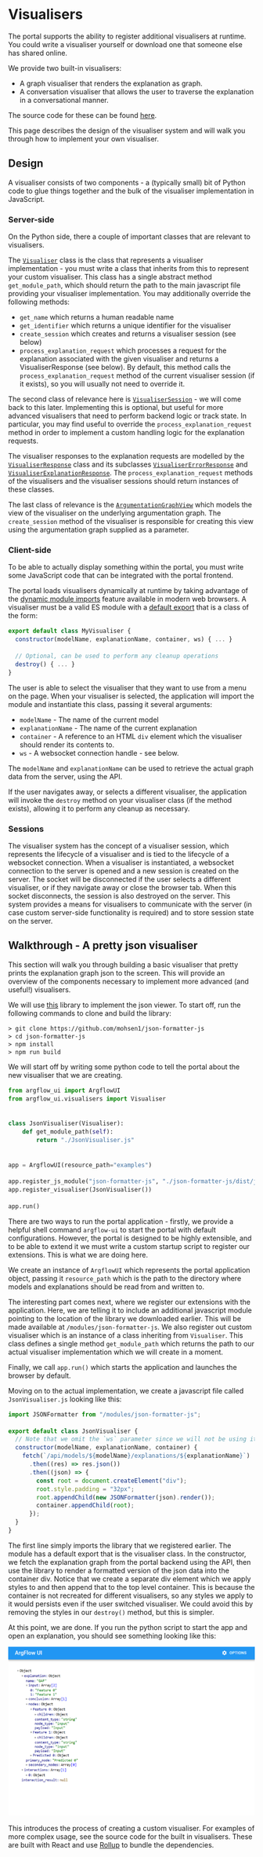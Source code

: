 # Visualisers

The portal supports the ability to register additional visualisers at runtime. You could write a visualiser yourself or download one that someone else has shared online.

We provide two built-in visualisers:

- A graph visualiser that renders the explanation as graph.
- A conversation visualiser that allows the user to traverse the explanation in a conversational manner.

The source code for these can be found [here](https://gitlab.doc.ic.ac.uk/xai-crew/portal/-/tree/master/visualisers).

This page describes the design of the visualiser system and will walk you through how to implement your own visualiser.

## Design

A visualiser consists of two components - a (typically small) bit of Python code to glue things together and the bulk of the visualiser implementation in JavaScript.

### Server-side

On the Python side, there a couple of important classes that are relevant to visualisers.

The [`Visualiser`](https://gitlab.doc.ic.ac.uk/xai-crew/portal/-/blob/master/argflow_ui/visualisers/__init__.py#L32) class is the class that represents a visualiser implementation - you must write a class that inherits from this to represent your custom visualiser. This class has a single abstract method `get_module_path`, which should return the path to the main javascript file providing your visualiser implementation. You may additionally override the following methods:

- `get_name` which returns a human readable name
- `get_identifier` which returns a unique identifier for the visualiser
- `create_session` which creates and returns a visualiser session (see below)
- `process_explanation_request` which processes a request for the explanation associated with the given visualiser and returns a VisualiserResponse (see below). By default, this method calls the `process_explanation_request` method of the current visualiser session (if it exists), so you will usually not need to override it.

The second class of relevance here is [`VisualiserSession`](https://gitlab.doc.ic.ac.uk/xai-crew/portal/-/blob/master/argflow_ui/visualisers/__init__.py#L59) - we will come back to this later. Implementing this is optional, but useful for more advanced visualisers that need to perform backend logic or track state. In particular, you may find useful to override the `process_explanation_request` method in order to implement a custom handling logic for the explanation requests.

The visualiser responses to the explanation requests are modelled by the [`VisualiserResponse`](https://gitlab.doc.ic.ac.uk/xai-crew/portal/-/blob/master/argflow_ui/visualisers/__init__.py#L11) class and its subclasses [`VisualiserErrorResponse`](https://gitlab.doc.ic.ac.uk/xai-crew/portal/-/blob/master/argflow_ui/visualisers/__init__.py#L16) and [`VisualiserExplanationResponse`](https://gitlab.doc.ic.ac.uk/xai-crew/portal/-/blob/master/argflow_ui/visualisers/__init__.py#L24). The `process_explanation_request` methods of the visualisers and the visualiser sessions should return instances of these classes.

The last class of relevance is the [`ArgumentationGraphView`](https://gitlab.doc.ic.ac.uk/xai-crew/portal/-/blob/master/argflow_ui/visualisers/argumentation_views.py#L4) which models the view of the visualiser on the underlying argumentation graph. The `create_session` method of the visualiser is responsible for creating this view using the argumentation graph supplied as a parameter.

### Client-side

To be able to actually display something within the portal, you must write some JavaScript code that can be integrated with the portal frontend.

The portal loads visualisers dynamically at runtime by taking advantage of the [dynamic module imports](https://developer.mozilla.org/en-US/docs/Web/JavaScript/Reference/Statements/import) feature available in modern web browsers. A visualiser must be a valid ES module with a [default export](https://developer.mozilla.org/en-US/docs/Web/JavaScript/Reference/Statements/export#Using_the_default_export) that is a class of the form:

```javascript
export default class MyVisualiser {
  constructor(modelName, explanationName, container, ws) { ... }

  // Optional, can be used to perform any cleanup operations
  destroy() { ... }
}
```

The user is able to select the visualiser that they want to use from a menu on the page. When your visualiser is selected, the application will import the module and instantiate this class, passing it several arguments:

- `modelName` - The name of the current model
- `explanationName` - The name of the current explanation
- `container` - A reference to an HTML `div` element which the visualiser should render its contents to.
- `ws` - A websocket connection handle - see below.

The `modelName` and `explanationName` can be used to retrieve the actual graph data from the server, using the API.

If the user navigates away, or selects a different visualiser, the application will invoke the `destroy` method on your visualiser class (if the method exists), allowing it to perform any cleanup as necessary.

### Sessions

The visualiser system has the concept of a visualiser session, which represents the lifecycle of a visualiser and is tied to the lifecycle of a websocket connection. When a visualiser is instantiated, a websocket connection to the server is opened and a new session is created on the server. The socket will be disconnected if the user selects a different visualiser, or if they navigate away or close the browser tab. When this socket disconnects, the session is also destroyed on the server. This system provides a means for visualisers to communicate with the server (in case custom server-side functionality is required) and to store session state on the server.

## Walkthrough - A pretty json visualiser

This section will walk you through building a basic visualiser that pretty prints the explanation graph json to the screen. This will provide an overview of the components necessary to implement more advanced (and useful!) visualisers.

We will use [this](https://github.com/mohsen1/json-formatter-js) library to implement the json viewer. To start off, run the following commands to clone and build the library:

```
> git clone https://github.com/mohsen1/json-formatter-js
> cd json-formatter-js
> npm install
> npm run build
```

We will start off by writing some python code to tell the portal about the new visualiser that we are creating.

```python
from argflow_ui import ArgflowUI
from argflow_ui.visualisers import Visualiser


class JsonVisualiser(Visualiser):
    def get_module_path(self):
        return "./JsonVisualiser.js"


app = ArgflowUI(resource_path="examples")

app.register_js_module("json-formatter-js", "./json-formatter-js/dist/json-formatter.esm.js")
app.register_visualiser(JsonVisualiser())

app.run()
```

There are two ways to run the portal application - firstly, we provide a helpful shell command `argflow-ui` to start the portal with default configurations. However, the portal is designed to be highly extensible, and to be able to extend it we must write a custom startup script to register our extensions. This is what we are doing here.

We create an instance of `ArgflowUI` which represents the portal application object, passing it `resource_path` which is the path to the directory where models and explanations should be read from and written to.

The interesting part comes next, where we register our extensions with the application. Here, we are telling it to include an additional javascript module pointing to the location of the library we downloaded earlier. This will be made available at `/modules/json-formatter-js`. We also register out custom visualiser which is an instance of a class inheriting from `Visualiser`. This class defines a single method `get_module_path` which returns the path to our actual visualiser implementation which we will create in a moment.

Finally, we call `app.run()` which starts the application and launches the browser by default.

Moving on to the actual implementation, we create a javascript file called `JsonVisualiser.js` looking like this:

```javascript
import JSONFormatter from "/modules/json-formatter-js";

export default class JsonVisualiser {
  // Note that we omit the `ws` parameter since we will not be using it
  constructor(modelName, explanationName, container) {
    fetch(`/api/models/${modelName}/explanations/${explanationName}`)
      .then((res) => res.json())
      .then((json) => {
        const root = document.createElement("div");
        root.style.padding = "32px";
        root.appendChild(new JSONFormatter(json).render());
        container.appendChild(root);
      });
  }
}
```

The first line simply imports the library that we registered earlier. The module has a default export that is the visualiser class. In the constructor, we fetch the explanation graph from the portal backend using the API, then use the library to render a formatted version of the json data into the container div. Notice that we create a separate div element which we apply styles to and then append that to the top level container. This is because the container is not recreated for different visualisers, so any styles we apply to it would persists even if the user switched visualiser. We could avoid this by removing the styles in our `destroy()` method, but this is simpler.

At this point, we are done. If you run the python script to start the app and open an explanation, you should see something looking like this:

![Screenshot](../images/json-visualiser.png)

This introduces the process of creating a custom visualiser. For examples of more complex usage, see the source code for the built in visualisers. These are built with React and use [Rollup](https://rollupjs.org/) to bundle the dependencies.
